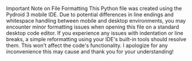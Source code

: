 Important Note on File Formatting
This Python file was created using the Pydroid 3 mobile IDE. Due to potential differences in line endings and whitespace handling between mobile and desktop environments, you may encounter minor formatting issues when opening this file on a standard desktop code editor.
If you experience any issues with indentation or line breaks, a simple reformatting using your IDE's built-in tools should resolve them.  This won't affect the code's functionality.
I apologize for any inconvenience this may cause and thank you for your understanding! 
